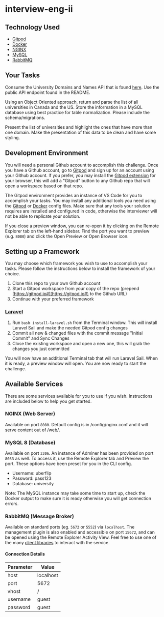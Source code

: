 # interview-eng-ii

## Technology Used

- [Gitpod](https://gitpod.io)
- [Docker](https://docker.com)
- [NGINX](https://nginx.org)
- [MySQL](https://dev.mysql.com/doc/refman/8.0/en/)
- [RabbitMQ](https://www.rabbitmq.com/)

## Your Tasks

Consume the University Domains and Names API that is found [here](https://github.com/Hipo/university-domains-list-api).  Use the public API endpoint found in the README.

Using an Object Oriented approach, return and parse the list of all universities in Canada and the US.  Store the information in a MySQL database using best practice for table normalization. Please include the schema/migrations.

Present the list of universities and highlight the ones that have more than one domain.  Make the presentation of this data to be clean and have some styling.

## Development Environment

You will need a personal Github account to accomplish this challenge.  Once you have a Github account, go to [Gitpod](https://gitpod.io) and sign up for an account using your Github account.  If you prefer, you may install the [Gitpod extension](https://www.gitpod.io/docs/browser-extension) for your browser, this will add a "Gitpod" button to any Github repo that will open a workspace based on that repo.

The Gitpod environment provides an instance of VS Code for you to accomplish your tasks.  You may install any additional tools you need using the [Gitpod](https://www.gitpod.io/docs/getting-started) or [Docker](https://docs.docker.com/compose/) config files.  Make sure that any tools your solution requires are installed and configured in code, otherwise the interviewer will not be able to replicate your solution.

If you close a preview window, you can re-open it by clicking on the Remote Explorer tab on the left-hand sidebar.  Find the port you want to preview (e.g. `8080`) and click the Open Preview or Open Browser icon.

## Setting up a Framework

You may choose which framework you wish to use to accomplish your tasks.  Please follow the instructions below to install the framework of your choice.

1. Clone this repo to your own Github account
2. Start a Gitpod workspace from your copy of the repo (prepend [https://gitpod.io#](https://gitpod.io#) to the Github URL)
3. Continue with your preferred framework

### [Laravel](https://laravel.com)

1. Run `bash install-laravel.sh` from the Terminal window.  This will install Laravel Sail and make the needed Gitpod config changes
2. Commit all new & changed files with the commit message "Initial Commit" and Sync Changes
3. Close the existing workspace and open a new one, this will grab the changes you just committed

You will now have an additional Terminal tab that will run Laravel Sail.  When it is ready, a preview window will open.  You are now ready to start the challenge.

## Available Services

There are some services available for you to use if you wish. Instructions are included below to help you get started.

### NGINX (Web Server)

Available on port `8080`.  Default config is in /config/nginx.conf and it will serve content out of /web/.

### MySQL 8 (Database)

Available on port `3306`.  An instance of Adminer has been provided on port `8033` as well.  To access it, use the Remote Explorer tab and Preview the port.  These options have been preset for you in the CLI config.

- Username: uberflip
- Password: pass123
- Database: university

Note: The MySQL instance may take some time to start up, check the Docker output to make sure it is ready otherwise you will get connection errors.

### RabbitMQ (Message Broker)

Available on standard ports (eg. `5672` or `5552`) via `localhost`. The management plugin is also enabled and accessible on port `15672`, and can be opened using the Remote Explorer Activity View. Feel free to use one of the many [client libraries](https://www.rabbitmq.com/devtools.html) to interact with the service.

#### Connection Details

| Parameter | Value     |
| ----------| --------- |
| host      | localhost |
| port      | 5672      |
| vhost     | /         |
| username  | guest     |
| password  | guest     |
